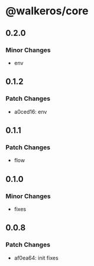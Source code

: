 # @walkeros/core

## 0.2.0

### Minor Changes

- env

## 0.1.2

### Patch Changes

- a0ced16: env

## 0.1.1

### Patch Changes

- flow

## 0.1.0

### Minor Changes

- fixes

## 0.0.8

### Patch Changes

- af0ea64: init fixes
